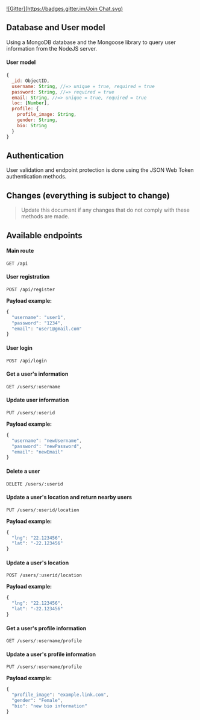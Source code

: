[![Gitter](https://badges.gitter.im/Join Chat.svg)](https://gitter.im/gmontalvoriv/quickee-app?utm_source=badge&utm_medium=badge&utm_campaign=pr-badge&utm_content=badge)

## Database and User model

Using a MongoDB database and the Mongoose library to query user information from the NodeJS server.

#### User model

```javascript
{
  _id: ObjectID,
  username: String, //=> unique = true, required = true
  password: String, //=> required = true
  email: String, //=> unique = true, required = true
  loc: [Number],
  profile: {
    profile_image: String,
    gender: String,
    bio: String
  }
}
```

## Authentication

User validation and endpoint protection is done using the JSON Web Token authentication methods.

## Changes (everything is subject to change)

> Update this document if any changes that do not comply with these methods are made.

## Available endpoints

#### Main route

```GET /api```

#### User registration
  
```POST /api/register```

**Payload example:**

```javascript
{
  "username": "user1",
  "password": "1234",
  "email": "user1@gmail.com"
}
```

#### User login

```POST /api/login```

#### Get a user's information

```GET /users/:username```


#### Update user information

```PUT /users/:userid```

**Payload example:**

```javascript
{
  "username": "newUsername",
  "password": "newPassword",
  "email": "newEmail"
}
```

#### Delete a user

```DELETE /users/:userid```

#### Update a user's location and return nearby users

```PUT /users/:userid/location```

**Payload example:**

```javascript
{
  "lng": "22.123456",
  "lat": "-22.123456"
}
```

#### Update a user's location

```POST /users/:userid/location```

**Payload example:**

```javascript
{
  "lng": "22.123456",
  "lat": "-22.123456"
}
```

#### Get a user's profile information

```GET /users/:username/profile```

#### Update a user's profile information
```PUT /users/:username/profile```

**Payload example:**

```javascript
{
  "profile_image": "example.link.com",
  "gender": "Female",
  "bio": "new bio information"
}
```
